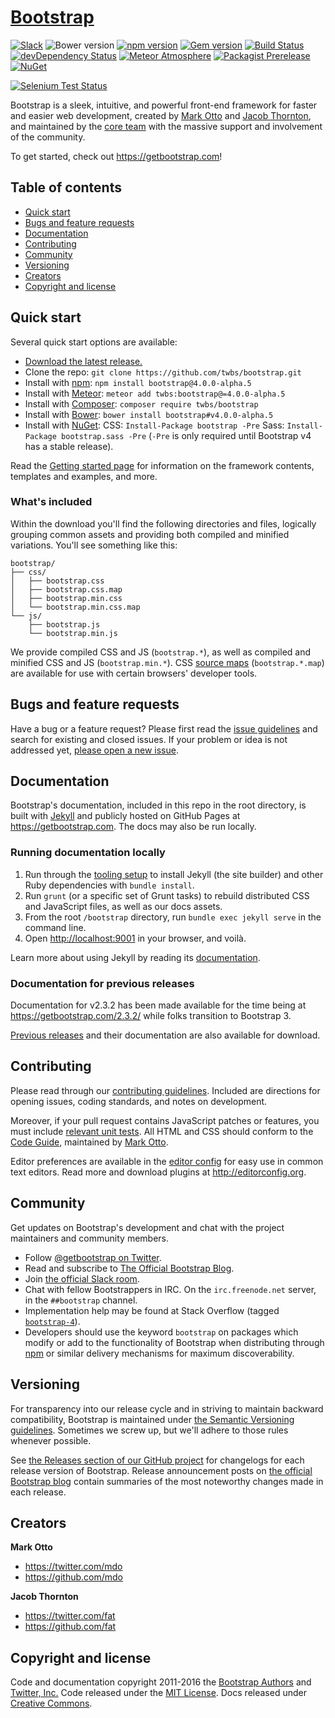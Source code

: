 # [Bootstrap](../../index.phprap.com)

[![Slack](../../index.php-slack.herokuapp.com/badge.svg)](../../index.php-slack.herokuapp.com)
![Bower version](../../index.phpds.io/bower/v/bootstrap.svg)
[![npm version](../../index.phpds.io/npm/v/bootstrap.svg)](../../index.php.com/package/bootstrap)
[![Gem version](../../index.phpds.io/gem/v/bootstrap.svg)](../../index.phporg/gems/bootstrap)
[![Build Status](../../index.phpds.io/travis/twbs/bootstrap/master.svg)](../../index.php.org/twbs/bootstrap)
[![devDependency Status](../../index.phpds.io/david/dev/twbs/bootstrap.svg)](../../index.phporg/twbs/bootstrap?type=dev)
[![Meteor Atmosphere](../../index.phpds.io/badge/meteor-twbs%3Abootstrap-blue.svg)](../../index.phpejs.com/twbs/bootstrap)
[![Packagist Prerelease](../../index.phpds.io/packagist/vpre/twbs/bootstrap.svg)](../../index.php.org/packages/twbs/bootstrap)
[![NuGet](../../index.phpds.io/nuget/vpre/bootstrap.svg)](../../index.php.org/packages/bootstrap/4.0.0-alpha5)

[![Selenium Test Status](../../index.php.com/browser-matrix/bootstrap.svg)](../../index.php.com/u/bootstrap)

Bootstrap is a sleek, intuitive, and powerful front-end framework for faster and easier web development, created by [Mark Otto](../../index.phpom/mdo) and [Jacob Thornton](../../index.phpom/fat), and maintained by the [core team](../../index.phpm/orgs/twbs/people) with the massive support and involvement of the community.

To get started, check out <https://getbootstrap.com>!

## Table of contents

- [Quick start](#quick-start)
- [Bugs and feature requests](#bugs-and-feature-requests)
- [Documentation](#documentation)
- [Contributing](#contributing)
- [Community](#community)
- [Versioning](#versioning)
- [Creators](#creators)
- [Copyright and license](#copyright-and-license)

## Quick start

Several quick start options are available:

- [Download the latest release.](../../../../htdocs/index.php)
- Clone the repo: `git clone https://github.com/twbs/bootstrap.git`
- Install with [npm](../../../../htdocs/index.php): `npm install bootstrap@4.0.0-alpha.5`
- Install with [Meteor](../../../../htdocs/index.php): `meteor add twbs:bootstrap@=4.0.0-alpha.5`
- Install with [Composer](../../../../htdocs/index.php): `composer require twbs/bootstrap`
- Install with [Bower](../../../../htdocs/index.php): `bower install bootstrap#v4.0.0-alpha.5`
- Install with [NuGet](../../../../htdocs/index.php): CSS: `Install-Package bootstrap -Pre` Sass: `Install-Package bootstrap.sass -Pre` (`-Pre` is only required until Bootstrap v4 has a stable release).

Read the [Getting started page](https://getbootstrap.com/getting-started/) for information on the framework contents, templates and examples, and more.

### What's included

Within the download you'll find the following directories and files, logically grouping common assets and providing both compiled and minified variations. You'll see something like this:

```
bootstrap/
├── css/
│   ├── bootstrap.css
│   ├── bootstrap.css.map
│   ├── bootstrap.min.css
│   └── bootstrap.min.css.map
└── js/
    ├── bootstrap.js
    └── bootstrap.min.js
```

We provide compiled CSS and JS (`bootstrap.*`), as well as compiled and minified CSS and JS (`bootstrap.min.*`). CSS [source maps](../../../../htdocs/index.php) (`bootstrap.*.map`) are available for use with certain browsers' developer tools.


## Bugs and feature requests

Have a bug or a feature request? Please first read the [issue guidelines](../../../../htdocs/index.php#using-the-issue-tracker) and search for existing and closed issues. If your problem or idea is not addressed yet, [please open a new issue](../../../../htdocs/index.php).


## Documentation

Bootstrap's documentation, included in this repo in the root directory, is built with [Jekyll](../../../../htdocs/index.php) and publicly hosted on GitHub Pages at <https://getbootstrap.com>. The docs may also be run locally.

### Running documentation locally

1. Run through the [tooling setup](../../../../htdocs/index.php#tooling-setup) to install Jekyll (the site builder) and other Ruby dependencies with `bundle install`.
2. Run `grunt` (or a specific set of Grunt tasks) to rebuild distributed CSS and JavaScript files, as well as our docs assets.
3. From the root `/bootstrap` directory, run `bundle exec jekyll serve` in the command line.
4. Open <http://localhost:9001> in your browser, and voilà.

Learn more about using Jekyll by reading its [documentation](https://jekyllrb.com/docs/home/).

### Documentation for previous releases

Documentation for v2.3.2 has been made available for the time being at <https://getbootstrap.com/2.3.2/> while folks transition to Bootstrap 3.

[Previous releases](../../../../htdocs/index.php) and their documentation are also available for download.



## Contributing

Please read through our [contributing guidelines](../../../../htdocs/index.php). Included are directions for opening issues, coding standards, and notes on development.

Moreover, if your pull request contains JavaScript patches or features, you must include [relevant unit tests](../../../../htdocs/index.php). All HTML and CSS should conform to the [Code Guide](../../../../htdocs/index.php), maintained by [Mark Otto](../../../../htdocs/index.php).

Editor preferences are available in the [editor config](../../../../htdocs/index.php) for easy use in common text editors. Read more and download plugins at <http://editorconfig.org>.



## Community

Get updates on Bootstrap's development and chat with the project maintainers and community members.

- Follow [@getbootstrap on Twitter](../../../../htdocs/index.php).
- Read and subscribe to [The Official Bootstrap Blog](../../../../htdocs/index.php).
- Join [the official Slack room](../../../../htdocs/index.php).
- Chat with fellow Bootstrappers in IRC. On the `irc.freenode.net` server, in the `##bootstrap` channel.
- Implementation help may be found at Stack Overflow (tagged [`bootstrap-4`](../../../../htdocs/index.php)).
- Developers should use the keyword `bootstrap` on packages which modify or add to the functionality of Bootstrap when distributing through [npm](../../../../htdocs/index.php) or similar delivery mechanisms for maximum discoverability.



## Versioning

For transparency into our release cycle and in striving to maintain backward compatibility, Bootstrap is maintained under [the Semantic Versioning guidelines](http://semver.org/). Sometimes we screw up, but we'll adhere to those rules whenever possible.

See [the Releases section of our GitHub project](../../../../htdocs/index.php) for changelogs for each release version of Bootstrap. Release announcement posts on [the official Bootstrap blog](../../../../htdocs/index.php) contain summaries of the most noteworthy changes made in each release.


## Creators

**Mark Otto**

- <https://twitter.com/mdo>
- <https://github.com/mdo>

**Jacob Thornton**

- <https://twitter.com/fat>
- <https://github.com/fat>



## Copyright and license

Code and documentation copyright 2011-2016 the [Bootstrap Authors](../../../../htdocs/index.php) and [Twitter, Inc.](../../../../htdocs/index.php) Code released under the [MIT License](../../../../htdocs/index.php). Docs released under [Creative Commons](../../../../htdocs/index.php).
